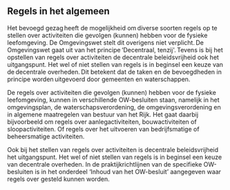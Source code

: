 ## Regels in het algemeen

Het bevoegd gezag heeft de mogelijkheid om diverse soorten regels op te stellen
over activiteiten die gevolgen (kunnen) hebben voor de fysieke leefomgeving. De
Omgevingswet stelt dit overigens niet verplicht. De Omgevingswet gaat uit van
het principe ‘Decentraal, tenzij'. Tevens is bij het opstellen van regels over
activiteiten de decentrale beleidsvrijheid ook het uitgangspunt. Het wel of niet
stellen van regels is in beginsel een keuze van de decentrale overheden. Dit
betekent dat de taken en de bevoegdheden in principe worden uitgevoerd door
gemeenten en waterschappen.

De regels over activiteiten die gevolgen (kunnen) hebben voor de fysieke
leefomgeving, kunnen in verschillende OW-besluiten staan, namelijk in het
omgevingsplan, de waterschapsverordening, de omgevingsverordening en in algemene
maatregelen van bestuur van het Rijk. Het gaat daarbij bijvoorbeeld om regels
over aanlegactiviteiten, bouwactiviteiten of sloopactiviteiten. Of regels over
het uitvoeren van bedrijfsmatige of beheersmatige activiteiten.

Ook bij het stellen van regels over activiteiten is decentrale beleidsvrijheid
het uitgangspunt. Het wel of niet stellen van regels is in beginsel een keuze
van decentrale overheden. In de praktijkrichtlijnen van de specifieke
OW-besluiten is in het onderdeel ‘Inhoud van het OW-besluit’ aangegeven waar
regels over gesteld kunnen worden.
